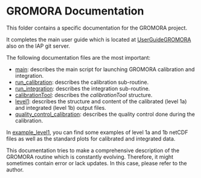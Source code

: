 # GROMORA Documentation

This folder contains a specific documentation for the GROMORA project. 

It completes the main user guide which is located at
[UserGuideGROMORA](https://git.iap.unibe.ch/IAP_MCH/UserGuideGROSOM.git) also on
the IAP git server.

The following documentation files are the most important:

* [main](main.md): describes the main script for launching GROMORA calibration and integration.
* [run_calibration](run_calibration.md): describes the calibration sub-routine.
* [run_integration](run_integration.md): describes the integration sub-routine.
* [calibrationTool](calibrationTool.md): describes the *calibrationTool* structure.
* [level1](level1.md): describes the structure and content of the calibrated (level 1a) and integrated (level 1b) output files.
* [quality_control_calibration](quality_control_calibration.md): describes the quality control done during the calibration. 

In [example_level1](example_level1), you can find some examples of level 1a and
1b netCDF files as well as the standard plots for calibrated and integrated
data. 

This documentation tries to make a comprehensive description of the GROMORA
routine which is constantly evolving. Therefore, it might sometimes contain
error or lack updates. In this case, please refer to the author.
